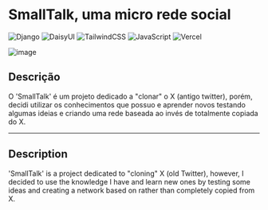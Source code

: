 # SmallTalk, uma micro rede social
![Django](https://img.shields.io/badge/django-%23092E20.svg?style=for-the-badge&logo=django&logoColor=white)
![DaisyUI](https://img.shields.io/badge/daisyui-5A0EF8?style=for-the-badge&logo=daisyui&logoColor=white)
![TailwindCSS](https://img.shields.io/badge/tailwindcss-%2338B2AC.svg?style=for-the-badge&logo=tailwind-css&logoColor=white)
![JavaScript](https://img.shields.io/badge/javascript-%23323330.svg?style=for-the-badge&logo=javascript&logoColor=%23F7DF1E)
![Vercel](https://img.shields.io/badge/vercel-%23282828.svg?style=for-the-badge&logo=vercel&logoColor=fff)

![image](https://github.com/user-attachments/assets/85cc0042-fcde-42b3-99c6-b654cffd41b8)

## Descrição
O 'SmallTalk' é um projeto dedicado a "clonar" o X (antigo twitter), porém, decidi utilizar os conhecimentos que possuo e aprender novos testando algumas ideias e criando uma rede baseada ao invés de totalmente copiada do X.

---

## Description
'SmallTalk' is a project dedicated to "cloning" X (old Twitter), however, I decided to use the knowledge I have and learn new ones by testing some ideas and creating a network based on rather than completely copied from X.
